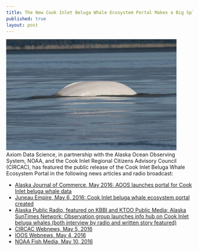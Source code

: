 ```yaml
---
title: The New Cook Inlet Beluga Whale Ecosystem Portal Makes a Big Splash in the Media
published: true
layout: post
---
```


<img src="/assets/images/blog/2016/05/CIBW.jpg" class="pull-right" />
Axiom Data Science, in partnership with the Alaska Ocean Observing System, NOAA, and the Cook Inlet Regional Citizens Advisory Council (CIRCAC), has featured the public release of the Cook Inlet Beluga Whale Ecosystem Portal in the following news articles and radio broadcast:

- <a href="http://www.alaskajournal.com/2016-05-11/aoos-launches-portal-cook-inlet-beluga-whale-data">Alaska Journal of Commerce, May 2016: AOOS launches portal for Cook Inlet beluga whale data</a>
- <a href="http://juneauempire.com/outdoors/2016-05-06/cook-inlet-beluga-whale-ecosystem-portal-created">Juneau Empire, May 6, 2016: Cook Inlet beluga whale ecosystem portal created</a>
- <a href="http://kbbi.org/post/observation-group-launches-info-hub-cook-inlet-beluga-whales">Alaska Public Radio, featured on KBBI and KTOO Public Media; Alaska SunTimes Network:  Observation group launches info hub on Cook Inlet beluga whales  (both interview by radio and written story featured)</a>
- <a href="http://www.circac.org/aoos-launches-new-cook-inlet-beluga-whale-portal/">CIRCAC Webnews, May 5, 2016</a>
- <a href="https://ioos.noaa.gov/news/aoos-launches-new-cook-inlet-beluga-ecosystem-portal/">IOOS Webnews, May 4, 2016</a>
- <a href="https://twitter.com/noaafishmedia/status/730080263061921792">NOAA Fish Media, May 10, 2016</a>